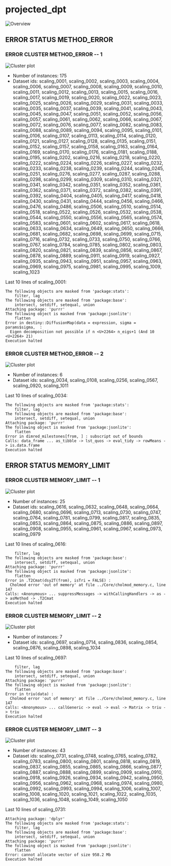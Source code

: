 # projected_dpt
![Overview](projected_dpt.png)

## ERROR STATUS METHOD_ERROR

### ERROR CLUSTER METHOD_ERROR -- 1
![Cluster plot](error_class_plots/projected_dpt_method_error_1.png)

 * Number of instances: 175
 * Dataset ids: scaling_0001, scaling_0002, scaling_0003, scaling_0004, scaling_0006, scaling_0007, scaling_0008, scaling_0009, scaling_0010, scaling_0011, scaling_0012, scaling_0013, scaling_0015, scaling_0016, scaling_0017, scaling_0019, scaling_0020, scaling_0022, scaling_0023, scaling_0025, scaling_0026, scaling_0029, scaling_0031, scaling_0033, scaling_0035, scaling_0037, scaling_0039, scaling_0041, scaling_0043, scaling_0045, scaling_0047, scaling_0051, scaling_0052, scaling_0056, scaling_0057, scaling_0061, scaling_0062, scaling_0066, scaling_0067, scaling_0072, scaling_0076, scaling_0077, scaling_0082, scaling_0083, scaling_0088, scaling_0089, scaling_0094, scaling_0095, scaling_0101, scaling_0106, scaling_0107, scaling_0113, scaling_0114, scaling_0120, scaling_0121, scaling_0127, scaling_0128, scaling_0135, scaling_0151, scaling_0152, scaling_0157, scaling_0158, scaling_0163, scaling_0164, scaling_0169, scaling_0170, scaling_0176, scaling_0181, scaling_0188, scaling_0195, scaling_0202, scaling_0216, scaling_0218, scaling_0220, scaling_0222, scaling_0224, scaling_0226, scaling_0227, scaling_0232, scaling_0233, scaling_0238, scaling_0239, scaling_0244, scaling_0245, scaling_0251, scaling_0276, scaling_0277, scaling_0287, scaling_0288, scaling_0298, scaling_0299, scaling_0309, scaling_0310, scaling_0321, scaling_0341, scaling_0342, scaling_0351, scaling_0352, scaling_0361, scaling_0362, scaling_0371, scaling_0372, scaling_0382, scaling_0391, scaling_0392, scaling_0404, scaling_0405, scaling_0417, scaling_0418, scaling_0430, scaling_0431, scaling_0444, scaling_0456, scaling_0466, scaling_0476, scaling_0486, scaling_0506, scaling_0510, scaling_0514, scaling_0518, scaling_0522, scaling_0526, scaling_0532, scaling_0538, scaling_0544, scaling_0550, scaling_0556, scaling_0565, scaling_0574, scaling_0583, scaling_0601, scaling_0602, scaling_0617, scaling_0618, scaling_0633, scaling_0634, scaling_0649, scaling_0650, scaling_0666, scaling_0681, scaling_0682, scaling_0698, scaling_0699, scaling_0715, scaling_0716, scaling_0732, scaling_0733, scaling_0750, scaling_0766, scaling_0767, scaling_0784, scaling_0785, scaling_0802, scaling_0803, scaling_0820, scaling_0821, scaling_0839, scaling_0856, scaling_0867, scaling_0878, scaling_0889, scaling_0911, scaling_0919, scaling_0927, scaling_0935, scaling_0943, scaling_0951, scaling_0957, scaling_0963, scaling_0969, scaling_0975, scaling_0981, scaling_0995, scaling_1009, scaling_1023

Last 10 lines of scaling_0001:
```
The following objects are masked from 'package:stats':
    filter, lag
The following objects are masked from 'package:base':
    intersect, setdiff, setequal, union
Attaching package: 'purrr'
The following object is masked from 'package:jsonlite':
    flatten
Error in destiny::DiffusionMap(data = expression, sigma = params$sigma,  : 
  Eigen decomposition not possible if n <U+2264> n_eigs+1 (And 10 <U+2264> 21)
Execution halted
```

### ERROR CLUSTER METHOD_ERROR -- 2
![Cluster plot](error_class_plots/projected_dpt_method_error_2.png)

 * Number of instances: 6
 * Dataset ids: scaling_0034, scaling_0108, scaling_0256, scaling_0567, scaling_0920, scaling_1011

Last 10 lines of scaling_0034:
```
The following objects are masked from 'package:stats':
    filter, lag
The following objects are masked from 'package:base':
    intersect, setdiff, setequal, union
Attaching package: 'purrr'
The following object is masked from 'package:jsonlite':
    flatten
Error in dimred_milestones[from, ] : subscript out of bounds
Calls: data_frame ... as_tibble -> lst_quos -> eval_tidy -> rowMeans -> is.data.frame
Execution halted
```

## ERROR STATUS MEMORY_LIMIT

### ERROR CLUSTER MEMORY_LIMIT -- 1
![Cluster plot](error_class_plots/projected_dpt_memory_limit_1.png)

 * Number of instances: 25
 * Dataset ids: scaling_0616, scaling_0632, scaling_0648, scaling_0664, scaling_0680, scaling_0696, scaling_0713, scaling_0730, scaling_0747, scaling_0764, scaling_0781, scaling_0799, scaling_0817, scaling_0835, scaling_0853, scaling_0864, scaling_0875, scaling_0886, scaling_0897, scaling_0908, scaling_0955, scaling_0961, scaling_0967, scaling_0973, scaling_0979

Last 10 lines of scaling_0616:
```
    filter, lag
The following objects are masked from 'package:base':
    intersect, setdiff, setequal, union
Attaching package: 'purrr'
The following object is masked from 'package:jsonlite':
    flatten
Error in .T2Cmat(dsy2T(from), isTri = FALSE) : 
  Cholmod error 'out of memory' at file ../Core/cholmod_memory.c, line 147
Calls: <Anonymous> ... suppressMessages -> withCallingHandlers -> as -> asMethod -> .T2Cmat
Execution halted
```

### ERROR CLUSTER MEMORY_LIMIT -- 2
![Cluster plot](error_class_plots/projected_dpt_memory_limit_2.png)

 * Number of instances: 7
 * Dataset ids: scaling_0697, scaling_0714, scaling_0836, scaling_0854, scaling_0876, scaling_0898, scaling_1034

Last 10 lines of scaling_0697:
```
    filter, lag
The following objects are masked from 'package:base':
    intersect, setdiff, setequal, union
Attaching package: 'purrr'
The following object is masked from 'package:jsonlite':
    flatten
Error in triu(data) : 
  Cholmod error 'out of memory' at file ../Core/cholmod_memory.c, line 147
Calls: <Anonymous> ... callGeneric -> eval -> eval -> Matrix -> triu -> triu
Execution halted
```

### ERROR CLUSTER MEMORY_LIMIT -- 3
![Cluster plot](error_class_plots/projected_dpt_memory_limit_3.png)

 * Number of instances: 43
 * Dataset ids: scaling_0731, scaling_0748, scaling_0765, scaling_0782, scaling_0783, scaling_0800, scaling_0801, scaling_0818, scaling_0819, scaling_0837, scaling_0855, scaling_0865, scaling_0866, scaling_0877, scaling_0887, scaling_0888, scaling_0899, scaling_0909, scaling_0910, scaling_0918, scaling_0926, scaling_0934, scaling_0942, scaling_0950, scaling_0956, scaling_0962, scaling_0968, scaling_0974, scaling_0980, scaling_0992, scaling_0993, scaling_0994, scaling_1006, scaling_1007, scaling_1008, scaling_1020, scaling_1021, scaling_1022, scaling_1035, scaling_1036, scaling_1048, scaling_1049, scaling_1050

Last 10 lines of scaling_0731:
```
Attaching package: 'dplyr'
The following objects are masked from 'package:stats':
    filter, lag
The following objects are masked from 'package:base':
    intersect, setdiff, setequal, union
Attaching package: 'purrr'
The following object is masked from 'package:jsonlite':
    flatten
Error: cannot allocate vector of size 958.2 Mb
Execution halted
```


